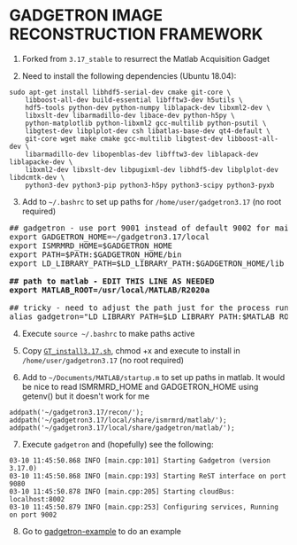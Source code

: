 GADGETRON IMAGE RECONSTRUCTION FRAMEWORK
========================================

1. Forked from ```3.17_stable``` to resurrect the Matlab Acquisition Gadget

2. Need to install the following dependencies (Ubuntu 18.04):
```
sudo apt-get install libhdf5-serial-dev cmake git-core \
    libboost-all-dev build-essential libfftw3-dev h5utils \
    hdf5-tools python-dev python-numpy liblapack-dev libxml2-dev \
    libxslt-dev libarmadillo-dev libace-dev python-h5py \
    python-matplotlib python-libxml2 gcc-multilib python-psutil \
    libgtest-dev libplplot-dev csh libatlas-base-dev qt4-default \
    git-core wget make cmake gcc-multilib libgtest-dev libboost-all-dev \
    libarmadillo-dev libopenblas-dev libfftw3-dev liblapack-dev liblapacke-dev \
    libxml2-dev libxslt-dev libpugixml-dev libhdf5-dev libplplot-dev libdcmtk-dev \
    python3-dev python3-pip python3-h5py python3-scipy python3-pyxb
```
3. Add to ```~/.bashrc``` to set up paths for ```/home/user/gadgetron3.17``` (no root required)
<pre>
## gadgetron - use port 9001 instead of default 9002 for main branch 
export GADGETRON_HOME=~/gadgetron3.17/local
export ISMRMRD_HOME=$GADGETRON_HOME
export PATH=$PATH:$GADGETRON_HOME/bin
export LD_LIBRARY_PATH=$LD_LIBRARY_PATH:$GADGETRON_HOME/lib

<b>## path to matlab - EDIT THIS LINE AS NEEDED</b>
<b>export MATLAB_ROOT=/usr/local/MATLAB/R2020a</b>

## tricky - need to adjust the path just for the process running gadgetron
alias gadgetron="LD_LIBRARY_PATH=$LD_LIBRARY_PATH:$MATLAB_ROOT/bin/glnxa64 gadgetron -p 9001"
</pre>

4. Execute ```source ~/.bashrc``` to make paths active

5. Copy [```GT_install3.17.sh```](https://github.com/marcsous/gadgetron-matlab/blob/Gadgetron3.17_stable/GT_install3.17.sh), chmod +x and execute to install in ```/home/user/gadgetron3.17``` (no root required)

6. Add to ```~/Documents/MATLAB/startup.m``` to set up paths in matlab. It would be nice to read ISMRMRD_HOME and GADGETRON_HOME using getenv() but it doesn't work for me
```
addpath('~/gadgetron3.17/recon/');
addpath('~/gadgetron3.17/local/share/ismrmrd/matlab/');
addpath('~/gadgetron3.17/local/share/gadgetron/matlab/');
```

7. Execute ```gadgetron``` and (hopefully) see the following:
```
03-10 11:45:50.868 INFO [main.cpp:101] Starting Gadgetron (version 3.17.0)
03-10 11:45:50.868 INFO [main.cpp:193] Starting ReST interface on port 9080
03-10 11:45:50.878 INFO [main.cpp:205] Starting cloudBus: localhost:8002
03-10 11:45:50.879 INFO [main.cpp:253] Configuring services, Running on port 9002
```
8. Go to [gadgetron-example](https://github.com/marcsous/gadgetron-example) to do an example
